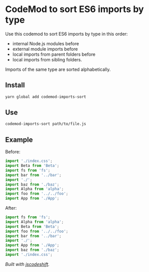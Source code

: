 # CodeMod to sort ES6 imports by type

Use this codemod to sort ES6 imports by type in this order:

* internal Node.js modules before
* external module imports before
* local imports from parent folders before
* local imports from sibling folders.

Imports of the same type are sorted alphabetically.

## Install

```bash
yarn global add codemod-imports-sort
```

## Use

```bash
codemod-imports-sort path/to/file.js
```

## Example

Before:

```js
import './index.css';
import Beta from 'Beta';
import fs from 'fs';
import bar from '../bar';
import './';
import baz from './baz';
import Alpha from 'alpha';
import foo from '../../foo';
import App from './App';
```

After:

```js
import fs from 'fs';
import Alpha from 'alpha';
import Beta from 'Beta';
import foo from '../../foo';
import bar from '../bar';
import './';
import App from './App';
import baz from './baz';
import './index.css';
```

*Built with [jscodeshift](https://github.com/facebook/jscodeshift).*